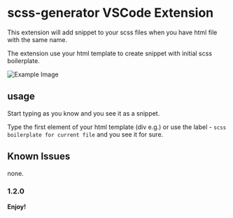 # scss-generator  VSCode Extension

This extension will add snippet to your scss files when you have html file with the same name.

The extension use your html template to create snippet with initial scss boilerplate.

![Example Image](https://i.imgur.com/zzmAm6c.gif)

## usage

Start typing as you know and you see it as a snippet.

Type the first element of your html template (div e.g.) or use the label - `scss boilerplate for current file` and you see it for sure.

## Known Issues

none.

### 1.2.0

**Enjoy!**